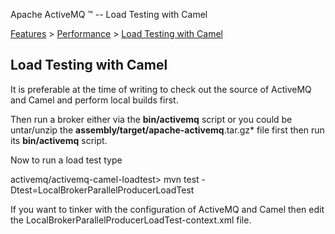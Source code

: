 Apache ActiveMQ ™ -- Load Testing with Camel 

[Features](features.html) > [Performance](performance.html) > [Load Testing with Camel](load-testing-with-camel.html)


Load Testing with Camel
-----------------------

It is preferable at the time of writing to check out the source of ActiveMQ and Camel and perform local builds first.

Then run a broker either via the **bin/activemq** script or you could be untar/unzip the **assembly/target/apache-activemq**.tar.gz* file first then run its **bin/activemq** script.

Now to run a load test type

activemq/activemq-camel-loadtest> mvn test -Dtest=LocalBrokerParallelProducerLoadTest

If you want to tinker with the configuration of ActiveMQ and Camel then edit the LocalBrokerParallelProducerLoadTest-context.xml file.

